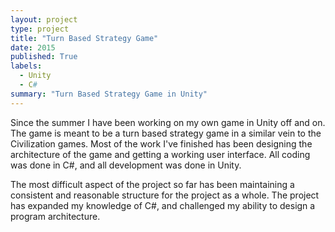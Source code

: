```yaml
---
layout: project
type: project
title: "Turn Based Strategy Game"
date: 2015
published: True
labels:
  - Unity
  - C#
summary: "Turn Based Strategy Game in Unity"
---
```


Since the summer I have been working on my own game in Unity off and on. The game is meant to be a turn based strategy game in a similar vein to the Civilization games. Most of the work I've finished has been designing the architecture of the game and getting a working user interface. All coding was done in C#, and all development was done in Unity. 

The most difficult aspect of the project so far has been maintaining a consistent and reasonable structure for the project as a whole. The project has expanded my knowledge of C#, and challenged my ability to design a program architecture. 
